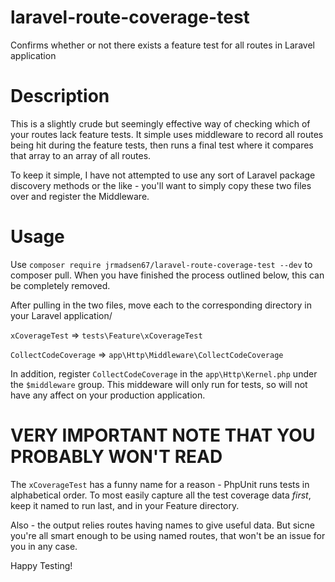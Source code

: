 # laravel-route-coverage-test
Confirms whether or not there exists a feature test for all routes in Laravel application

# Description

This is a slightly crude but seemingly effective way of checking which of your routes lack feature tests. It simple uses middleware to record all routes being hit during the feature tests, then runs a final test where it compares that array to an array of all routes.

To keep it simple, I have not attempted to use any sort of Laravel package discovery methods or the like - you'll want to simply copy these two files over and register the Middleware. 

# Usage

Use `composer require jrmadsen67/laravel-route-coverage-test --dev` to composer pull. When you have finished the process outlined below, this can be completely removed.

After pulling in the two files, move each to the corresponding directory in your Laravel application/

`xCoverageTest` => `tests\Feature\xCoverageTest`

`CollectCodeCoverage` => `app\Http\Middleware\CollectCodeCoverage`

In addition, register `CollectCodeCoverage` in the `app\Http\Kernel.php` under the `$middleware` group. This middeware will only run for tests, so will not have any affect on your production application.

# VERY IMPORTANT NOTE THAT YOU PROBABLY WON'T READ

The `xCoverageTest` has a funny name for a reason - PhpUnit runs tests in alphabetical order. To most easily capture all the test coverage data *first*, keep it named to run last, and in your Feature directory.

Also - the output relies routes having names to give useful data. But sicne you're all smart enough to be using named routes, that won't be an issue for you in any case.

Happy Testing!
